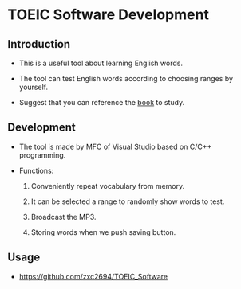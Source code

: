 # TOEIC Software Development

## Introduction

* This is a useful tool about learning English words. 

* The tool can test English words according to choosing ranges by yourself. 

*  Suggest that you can reference the [book](http://www.cavesbooks.com.tw/ec/books_prod_content.aspx?SHOPID=WSP2012121214014620V&GID=GDS20131109234517Z9K) to study. 


## Development

* The tool is made by MFC of Visual Studio based on C/C++ programming.

* Functions:

  1. Conveniently repeat vocabulary from memory.  

  2. It can be selected a range to randomly show words to test.
  
  3. Broadcast the MP3. 
  
  4. Storing words when we push saving button.

## Usage

* https://github.com/zxc2694/TOEIC_Software



